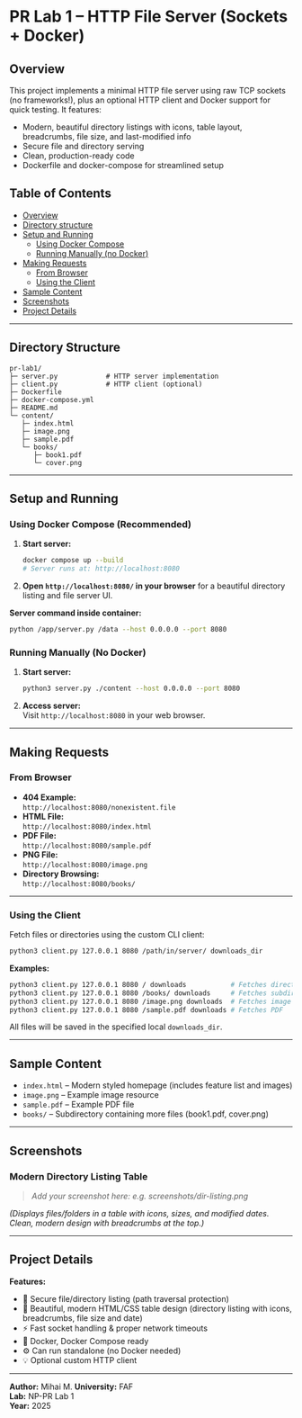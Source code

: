 # PR Lab 1 – HTTP File Server (Sockets + Docker)

## Overview

This project implements a minimal HTTP file server using raw TCP sockets (no frameworks!), plus an optional HTTP client and Docker support for quick testing. It features:

- Modern, beautiful directory listings with icons, table layout, breadcrumbs, file size, and last-modified info
- Secure file and directory serving
- Clean, production-ready code
- Dockerfile and docker-compose for streamlined setup

## Table of Contents

- [Overview](#overview)
- [Directory structure](#directory-structure)
- [Setup and Running](#setup-and-running)
  - [Using Docker Compose](#using-docker-compose)
  - [Running Manually (no Docker)](#running-manually-no-docker)
- [Making Requests](#making-requests)
  - [From Browser](#from-browser)
  - [Using the Client](#using-the-client)
- [Sample Content](#sample-content)
- [Screenshots](#screenshots)
- [Project Details](#project-details)

---

## Directory Structure

```
pr-lab1/
├─ server.py            # HTTP server implementation
├─ client.py            # HTTP client (optional)
├─ Dockerfile
├─ docker-compose.yml
├─ README.md
└─ content/
   ├─ index.html
   ├─ image.png
   ├─ sample.pdf
   └─ books/
      ├─ book1.pdf
      └─ cover.png
```

---

## Setup and Running

### Using Docker Compose (Recommended)

1. **Start server:**
   ```bash
   docker compose up --build
   # Server runs at: http://localhost:8080
   ```

2. **Open `http://localhost:8080/` in your browser** for a beautiful directory listing and file server UI.

**Server command inside container:**
```bash
python /app/server.py /data --host 0.0.0.0 --port 8080
```

### Running Manually (No Docker)

1. **Start server:**
   ```bash
   python3 server.py ./content --host 0.0.0.0 --port 8080
   ```

2. **Access server:**  
   Visit `http://localhost:8080` in your web browser.

---

## Making Requests

### From Browser

- **404 Example:**  
  `http://localhost:8080/nonexistent.file`
- **HTML File:**  
  `http://localhost:8080/index.html`
- **PDF File:**  
  `http://localhost:8080/sample.pdf`
- **PNG File:**  
  `http://localhost:8080/image.png`
- **Directory Browsing:**  
  `http://localhost:8080/books/`

---

### Using the Client

Fetch files or directories using the custom CLI client:
```bash
python3 client.py 127.0.0.1 8080 /path/in/server/ downloads_dir
```
**Examples:**
```bash
python3 client.py 127.0.0.1 8080 / downloads           # Fetches directory listing
python3 client.py 127.0.0.1 8080 /books/ downloads     # Fetches subdirectory
python3 client.py 127.0.0.1 8080 /image.png downloads  # Fetches image
python3 client.py 127.0.0.1 8080 /sample.pdf downloads # Fetches PDF
```
All files will be saved in the specified local `downloads_dir`.

---

## Sample Content

- `index.html` – Modern styled homepage (includes feature list and images)
- `image.png` – Example image resource
- `sample.pdf` – Example PDF file
- `books/` – Subdirectory containing more files (book1.pdf, cover.png)

---

## Screenshots

### Modern Directory Listing Table

> _Add your screenshot here: e.g. screenshots/dir-listing.png_

*(Displays files/folders in a table with icons, sizes, and modified dates. Clean, modern design with breadcrumbs at the top.)*

---

## Project Details

**Features:**
- 📁 Secure file/directory listing (path traversal protection)
- 📖 Beautiful, modern HTML/CSS table design (directory listing with icons, breadcrumbs, file size and date)
- ⚡ Fast socket handling & proper network timeouts
- 🐳 Docker, Docker Compose ready
- ⚙️ Can run standalone (no Docker needed)
- 💡 Optional custom HTTP client

---

**Author:** Mihai M.
**University:** FAF  
**Lab:** NP-PR Lab 1  
**Year:** 2025
